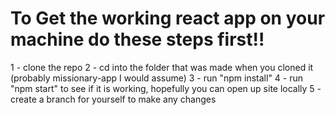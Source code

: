# To Get the working react app on your machine do these steps first!!

1 - clone the repo
2 - cd into the folder that was made when you cloned it (probably missionary-app I would assume)
3 - run "npm install"
4 - run "npm start" to see if it is working, hopefully you can open up site locally
5 - create a branch for yourself to make any changes

